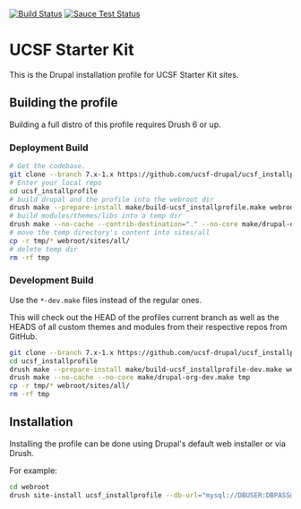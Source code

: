 [![Build Status](https://travis-ci.org/ucsf-drupal/ucsf_installprofile.svg?branch=7.x-1.x)](https://travis-ci.org/ucsf-drupal/ucsf_installprofile) 
[![Sauce Test Status](https://saucelabs.com/buildstatus/ucsfdrupal)](https://saucelabs.com/u/ucsfdrupal)

# UCSF Starter Kit

This is the Drupal installation profile for UCSF Starter Kit sites.

## Building the profile

Building a full distro of this profile requires Drush 6 or up.

### Deployment Build

```bash
# Get the codebase.
git clone --branch 7.x-1.x https://github.com/ucsf-drupal/ucsf_installprofile.git
# Enter your local repo
cd ucsf_installprofile
# build drupal and the profile into the webroot dir
drush make --prepare-install make/build-ucsf_installprofile.make webroot
# build modules/themes/libs into a temp dir
drush make --no-cache --contrib-destination="." --no-core make/drupal-org.make tmp
# move the temp directory's content into sites/all
cp -r tmp/* webroot/sites/all/
# delete temp dir
rm -rf tmp
```

### Development Build

Use the `*-dev.make` files instead of the regular ones.

This will check out the HEAD of the profiles current branch as well as the HEADS of all custom themes and modules from their
respective repos from GitHub.

```bash
git clone --branch 7.x-1.x https://github.com/ucsf-drupal/ucsf_installprofile.git
cd ucsf_installprofile
drush make --prepare-install make/build-ucsf_installprofile-dev.make webroot
drush make --no-cache --no-core make/drupal-org-dev.make tmp
cp -r tmp/* webroot/sites/all/
rm -rf tmp
```

## Installation

Installing the profile can be done using Drupal's default web installer or via Drush.

For example:

```bash
cd webroot
drush site-install ucsf_installprofile --db-url="mysql://DBUSER:DBPASS@localhost/DBNAME"
```

